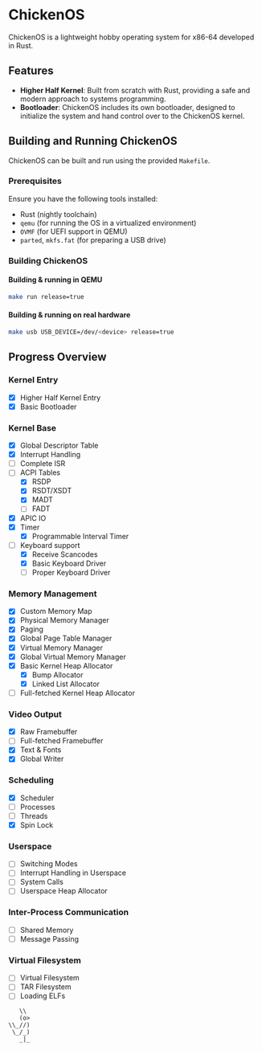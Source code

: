 # ChickenOS

ChickenOS is a lightweight hobby operating system for x86-64 developed in Rust.

## Features

- **Higher Half Kernel**: Built from scratch with Rust, providing a safe and modern approach to systems programming.
- **Bootloader**: ChickenOS includes its own bootloader, designed to initialize the system and hand control over to the ChickenOS kernel.

## Building and Running ChickenOS

ChickenOS can be built and run using the provided `Makefile`.

### Prerequisites

Ensure you have the following tools installed:

- Rust (nightly toolchain)
- `qemu` (for running the OS in a virtualized environment)
- `OVMF` (for UEFI support in QEMU)
- `parted`, `mkfs.fat` (for preparing a USB drive)

### Building ChickenOS

#### Building & running in QEMU
```bash
make run release=true
```

#### Building & running on real hardware
```bash
make usb USB_DEVICE=/dev/<device> release=true
```

## Progress Overview

### Kernel Entry 
- [x] Higher Half Kernel Entry 
- [x] Basic Bootloader

### Kernel Base 
- [x] Global Descriptor Table
- [x] Interrupt Handling
- [ ] Complete ISR
- [ ] ACPI Tables
    - [x] RSDP
    - [x] RSDT/XSDT
    - [x] MADT
    - [ ] FADT
- [x] APIC IO
- [x] Timer
    - [x] Programmable Interval Timer
- [ ] Keyboard support
    - [x] Receive Scancodes
    - [x] Basic Keyboard Driver
    - [ ] Proper Keyboard Driver  

### Memory Management
- [x] Custom Memory Map
- [x] Physical Memory Manager
- [x] Paging
- [x] Global Page Table Manager
- [x] Virtual Memory Manager
- [x] Global Virtual Memory Manager 
- [x] Basic Kernel Heap Allocator 
    - [x] Bump Allocator
    - [x] Linked List Allocator
- [ ] Full-fetched Kernel Heap Allocator

### Video Output
- [x] Raw Framebuffer
- [ ] Full-fetched Framebuffer
- [x] Text & Fonts
- [x] Global Writer

### Scheduling
- [x] Scheduler
- [ ] Processes
- [ ] Threads
- [x] Spin Lock

### Userspace
- [ ] Switching Modes
- [ ] Interrupt Handling in Userspace
- [ ] System Calls
- [ ] Userspace Heap Allocator

### Inter-Process Communication
- [ ] Shared Memory
- [ ] Message Passing

### Virtual Filesystem
- [ ] Virtual Filesystem
- [ ] TAR Filesystem
- [ ] Loading ELFs

```plaintext
   \\
   (o>
\\_//)
 \_/_)
   _|_
```
